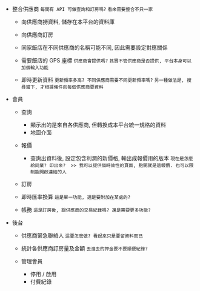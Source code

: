 


- 整合供應商 `每間有 API 可做查詢和訂房嗎?` `看來需要整合不只一家`

  - 向供應商撈資料, 儲存在本平台的資料庫

  - 向供應商訂房

  - 同家飯店在不同供應商的名稱可能不同, 因此需要設定對應關係

  - 需要飯店的 GPS 座標 `供應商會提供嗎?` `其實不管供應商是否提供, 平台本身可以加個輸入功能`

  - 即時更新資料 `更新頻率多高? 不同供應商需要不同更新頻率嗎?` `另一種做法是, 搜尋當下, 才根據條件向每個供應商要資料`


- 會員

  - 查詢 
    - 顯示出的是來自各供應商, 但轉換成本平台統一規格的資料
    - 地圖介面
 
  - 報價
    - 查詢出資料後, 設定包含利潤的新價格, 輸出成報價用的版本 `現在是怎麼給同業? 印出來?  >> 我可以提供個時效性的頁面, 點開就是這報價. 也可以限制能開啟連結的人`

  - 訂房

  - 即時匯率換算 `這是單一功能, 還是要附加在某處的?`

  - 帳務 `這是訂房後, 跟供應商的交易紀錄嗎? 還是需要更多功能?`


- 後台

  - 供應商緊急聯絡人 `這要怎麼做? 看起來只是要留資料而已`

  - 統計各供應商訂房量及金額 `丟進去的押金要不要順便紀錄?`

  - 管理會員
    - 停用 / 啟用
    - 付費紀錄

